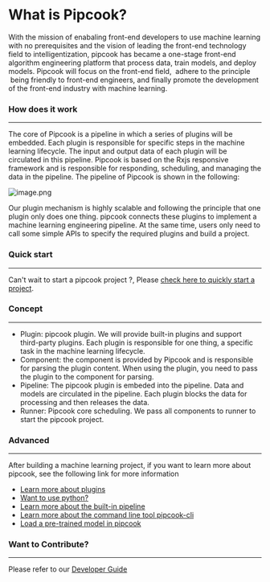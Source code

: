 # What is Pipcook?

With the mission of enabaling front-end developers to use machine learning with no prerequisites and the vision of leading the front-end technology field to intelligentization, pipcook has became a one-stage front-end algorithm engineering platform that process data, train models, and deploy models. Pipcook will focus on the front-end field,  adhere to the principle  being friendly to front-end engineers, and finally promote the development of the front-end industry with machine learning.

<a name="wB8yF"></a>
### How does it work

---


The core of Pipcook is a pipeline in which a series of plugins will be embedded. Each plugin is responsible for specific steps in the machine learning lifecycle. The input and output data of each plugin will be circulated in this pipeline. Pipcook is based on the Rxjs responsive framework and is responsible for responding, scheduling, and managing the data in the pipeline. The pipeline of Pipcook is shown in the following:

![image.png](https://img.alicdn.com/tfs/TB1eZrDtkT2gK0jSZFkXXcIQFXa-2323-969.png)

Our plugin mechanism is highly scalable and following the principle that one plugin only does one thing. pipcook connects these plugins to implement a machine learning engineering pipeline. At the same time, users only need to call some simple APIs to specify the required plugins and build a project.

<a name="fUpgW"></a>
### Quick start

---

Can't wait to start a pipcook project ?, Please [check here to quickly start a project](https://alibaba.github.io/pipcook/doc/Quick%20Start-en).

<a name="uXh3I"></a>
### Concept

---

- Plugin: pipcook plugin. We will provide built-in plugins and support third-party plugins. Each plugin is responsible for one thing, a specific task in the machine learning lifecycle.
- Component: the component is provided by Pipcook and is responsible for parsing the plugin content. When using the plugin, you need to pass the plugin to the component for parsing.
- Pipeline: The pipcook plugin is embeded into the pipeline. Data and models are circulated in the pipeline. Each plugin blocks the data for processing and then releases the data.
- Runner: Pipcook core scheduling. We pass all components to runner to start the pipcook project.

<a name="3UYG8"></a>
### Advanced

---

After building a machine learning project, if you want to learn more about pipcook, see the following link for more information

- [Learn more about plugins](https://alibaba.github.io/pipcook/doc/Introduction%20of%20pipcook%20plugin-en)
- [Want to use python?](https://alibaba.github.io/pipcook/doc/Want%20to%20use%20python%3F-en)
- [Learn more about the built-in pipeline](https://alibaba.github.io/pipcook/doc/Built-in%20pipeline%20detail-en)
- [Learn more about the command line tool pipcook-cli](https://alibaba.github.io/pipcook/doc/pipcook-cli-en)
- [Load a pre-trained model in pipcook](https://alibaba.github.io/pipcook/doc/Load%20a%20pre-trained%20model%20in%20pipcook-en)

<a name="fi47u"></a>
### Want to Contribute?

---

Please refer to our [Developer Guide](https://alibaba.github.io/pipcook/doc/developer%20guide-en)
